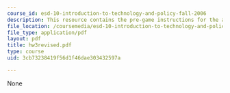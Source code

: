 ```yaml
---
course_id: esd-10-introduction-to-technology-and-policy-fall-2006
description: This resource contains the pre-game instructions for the assignment.
file_location: /coursemedia/esd-10-introduction-to-technology-and-policy-fall-2006/3cb73238419f56d1f46dae303432597a_hw3revised.pdf
file_type: application/pdf
layout: pdf
title: hw3revised.pdf
type: course
uid: 3cb73238419f56d1f46dae303432597a

---
```

None
